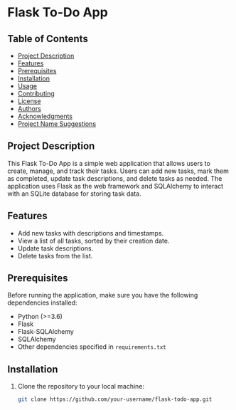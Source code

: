 # Flask To-Do App

## Table of Contents

- [Project Description](#project-description)
- [Features](#features)
- [Prerequisites](#prerequisites)
- [Installation](#installation)
- [Usage](#usage)
- [Contributing](#contributing)
- [License](#license)
- [Authors](#authors)
- [Acknowledgments](#acknowledgments)
- [Project Name Suggestions](#project-name-suggestions)

## Project Description

This Flask To-Do App is a simple web application that allows users to create, manage, and track their tasks. Users can add new tasks, mark them as completed, update task descriptions, and delete tasks as needed. The application uses Flask as the web framework and SQLAlchemy to interact with an SQLite database for storing task data.

## Features

- Add new tasks with descriptions and timestamps.
- View a list of all tasks, sorted by their creation date.
- Update task descriptions.
- Delete tasks from the list.

## Prerequisites

Before running the application, make sure you have the following dependencies installed:

- Python (>=3.6)
- Flask
- Flask-SQLAlchemy
- SQLAlchemy
- Other dependencies specified in `requirements.txt`

## Installation

1. Clone the repository to your local machine:

   ```bash
   git clone https://github.com/your-username/flask-todo-app.git
